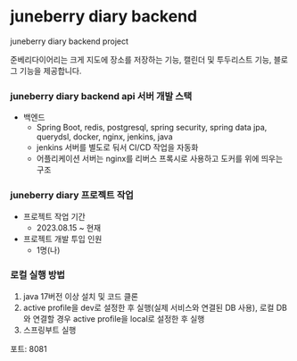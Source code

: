 # juneberry diary backend
juneberry diary backend project

준베리다이어리는 크게 지도에 장소를 저장하는 기능, 캘린더 및 투두리스트 기능, 블로그 기능을 제공합니다.

### juneberry diary backend api 서버 개발 스택
- 백엔드
  -  Spring Boot, redis, postgresql, spring security, spring data jpa, querydsl, docker, nginx, jenkins, java
  -  jenkins 서버를 별도로 둬서 CI/CD 작업을 자동화
  -  어플리케이션 서버는 nginx를 리버스 프록시로 사용하고 도커를 위에 띄우는 구조

### juneberry diary 프로젝트 작업
- 프로젝트 작업 기간
  - 2023.08.15 ~ 현재
- 프로젝트 개발 투입 인원
  - 1명(나)

### 로컬 실행 방법
1. java 17버전 이상 설치 및 코드 클론
2. active profile을 dev로 설정한 후 실행(실제 서비스와 연결된 DB 사용), 로컬 DB와 연결할 경우 active profile을 local로 설정한 후 실행
3. 스프링부트 실행

포트: 8081

